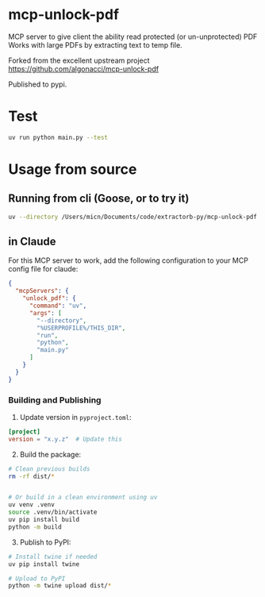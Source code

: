 # mcp-unlock-pdf

MCP server to give client the ability read protected (or un-unprotected) PDF
Works with large PDFs by extracting text to temp file.

Forked from the excellent upstream project https://github.com/algonacci/mcp-unlock-pdf

Published to pypi.

# Test

```sh
uv run python main.py --test
```

# Usage from source

## Running from cli (Goose, or to try it)

```sh
uv --directory /Users/micn/Documents/code/extractorb-py/mcp-unlock-pdf run python main.py
```

## in Claude

For this MCP server to work, add the following configuration to your MCP config file for claude:

```json
{
  "mcpServers": {
    "unlock_pdf": {
      "command": "uv",
      "args": [
        "--directory",
        "%USERPROFILE%/THIS_DIR",
        "run",
        "python",
        "main.py"
      ]
    }
  }
}
```

### Building and Publishing

1. Update version in `pyproject.toml`:

```toml
[project]
version = "x.y.z"  # Update this
```

2. Build the package:

```bash
# Clean previous builds
rm -rf dist/*


# Or build in a clean environment using uv
uv venv .venv
source .venv/bin/activate
uv pip install build
python -m build
```

3. Publish to PyPI:

```bash
# Install twine if needed
uv pip install twine

# Upload to PyPI
python -m twine upload dist/*
```
